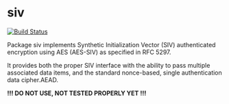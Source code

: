 siv
===

[![Build Status](https://travis-ci.org/dchest/siv.svg)](https://travis-ci.org/dchest/siv)

Package siv implements Synthetic Initialization Vector (SIV) authenticated
encryption using AES (AES-SIV) as specified in RFC 5297.

It provides both the proper SIV interface with the ability to pass multiple
associated data items, and the standard nonce-based, single authentication
data cipher.AEAD.

**!!! DO NOT USE, NOT TESTED PROPERLY YET !!!**
